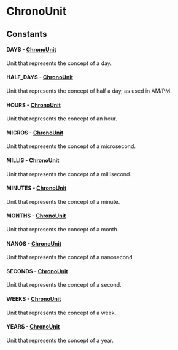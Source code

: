 # ChronoUnit
## Constants
#### DAYS - [ChronoUnit](ChronoUnit.html)
Unit that represents the concept of a day.
#### HALF_DAYS - [ChronoUnit](ChronoUnit.html)
Unit that represents the concept of half a day, as used in AM/PM.
#### HOURS - [ChronoUnit](ChronoUnit.html)
Unit that represents the concept of an hour.
#### MICROS - [ChronoUnit](ChronoUnit.html)
Unit that represents the concept of a microsecond.
#### MILLIS - [ChronoUnit](ChronoUnit.html)
Unit that represents the concept of a millisecond.
#### MINUTES - [ChronoUnit](ChronoUnit.html)
Unit that represents the concept of a minute.
#### MONTHS - [ChronoUnit](ChronoUnit.html)
Unit that represents the concept of a month.
#### NANOS - [ChronoUnit](ChronoUnit.html)
Unit that represents the concept of a nanosecond
#### SECONDS - [ChronoUnit](ChronoUnit.html)
Unit that represents the concept of a second.
#### WEEKS - [ChronoUnit](ChronoUnit.html)
Unit that represents the concept of a week.
#### YEARS - [ChronoUnit](ChronoUnit.html)
Unit that represents the concept of a year.
